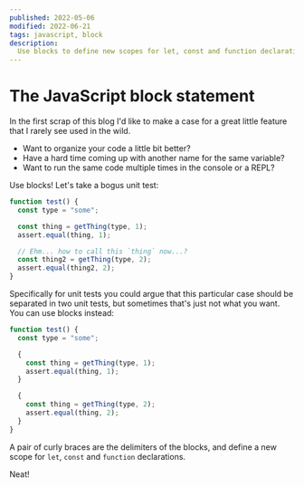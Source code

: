 ```yaml
---
published: 2022-05-06
modified: 2022-06-21
tags: javascript, block
description:
  Use blocks to define new scopes for let, const and function declarations
---
```


# The JavaScript block statement

In the first scrap of this blog I'd like to make a case for a great little
feature that I rarely see used in the wild.

- Want to organize your code a little bit better?
- Have a hard time coming up with another name for the same variable?
- Want to run the same code multiple times in the console or a REPL?

Use blocks! Let's take a bogus unit test:

```javascript
function test() {
  const type = "some";

  const thing = getThing(type, 1);
  assert.equal(thing, 1);

  // Ehm... how to call this `thing` now...?
  const thing2 = getThing(type, 2);
  assert.equal(thing2, 2);
}
```

Specifically for unit tests you could argue that this particular case should be
separated in two unit tests, but sometimes that's just not what you want. You
can use blocks instead:

```javascript
function test() {
  const type = "some";

  {
    const thing = getThing(type, 1);
    assert.equal(thing, 1);
  }

  {
    const thing = getThing(type, 2);
    assert.equal(thing, 2);
  }
}
```

A pair of curly braces are the delimiters of the blocks, and define a new scope
for `let`, `const` and `function` declarations.

Neat!
